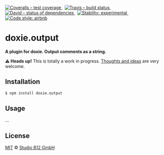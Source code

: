 [![Coveralls – test coverage
](https://img.shields.io/coveralls/studio-b12/doxie.output.svg?style=flat-square)
](https://coveralls.io/r/studio-b12/doxie.output)
 [![Travis – build status
](https://img.shields.io/travis/studio-b12/doxie.output/master.svg?style=flat-square)
](https://travis-ci.org/studio-b12/doxie.output)
 [![David – status of dependencies
](https://img.shields.io/david/studio-b12/doxie.output.svg?style=flat-square)
](https://david-dm.org/studio-b12/doxie.output)
 [![Stability: experimental
](https://img.shields.io/badge/stability-experimental-yellow.svg?style=flat-square)
](https://nodejs.org/api/documentation.html#documentation_stability_index)
 [![Code style: airbnb
](https://img.shields.io/badge/code%20style-airbnb-blue.svg?style=flat-square)
](https://github.com/airbnb/javascript)




doxie.output
============

**A plugin for doxie. Output comments as a string.**


**⚠ Heads up!** This is totally a work in progress. [Thoughts and ideas][] are very welcome.

[Thoughts and ideas]:  https://github.com/studio-b12/doxie.output/issues




Installation
------------

```sh
$ npm install doxie.output
```




Usage
-----

…




License
-------

[MIT][] © [Studio B12 GmbH][]

[MIT]: ./License.md
[Studio B12 GmbH]: http://studio-b12.de
